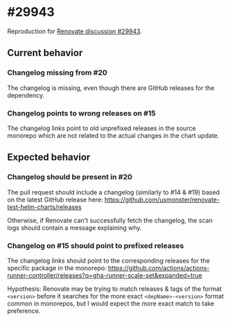 # #29943

Reproduction for [Renovate discussion #29943](https://github.com/renovatebot/renovate/discussions/29943).

## Current behavior

### Changelog missing from #20

The changelog is missing, even though there are GitHub releases for the dependency.

### Changelog points to wrong releases on #15

The changelog links point to old unprefixed releases in the source monorepo which are not related to the actual changes in the chart update.

## Expected behavior

### Changelog should be present in #20

The pull request should include a changelog (similarly to #14 & #19) based on the latest GitHub release here:
https://github.com/usmonster/renovate-test-helm-charts/releases

Otherwise, if Renovate can't successfully fetch the changelog, the scan logs should contain a message explaining why.

### Changelog on #15 should point to prefixed releases

The changelog links should point to the corresponding releases for the specific package in the monorepo:
https://github.com/actions/actions-runner-controller/releases?q=gha-runner-scale-set&expanded=true

Hypothesis: Renovate may be trying to match releases & tags of the format `<version>` before it searches for the more exact `<depName>-<version>` format common in monorepos, but I would expect the more exact match to take preference.
